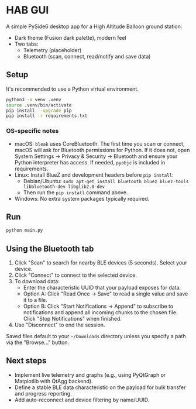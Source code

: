# HAB GUI

A simple PySide6 desktop app for a High Altitude Balloon ground station.

- Dark theme (Fusion dark palette), modern feel
- Two tabs:
  - Telemetry (placeholder)
  - Bluetooth (scan, connect, read/notify and save data)

## Setup

It's recommended to use a Python virtual environment.

```bash
python3 -m venv .venv
source .venv/bin/activate
pip install --upgrade pip
pip install -r requirements.txt
```

### OS-specific notes
- macOS: `bleak` uses CoreBluetooth. The first time you scan or connect, macOS will ask for Bluetooth permissions for Python. If it does not, open System Settings → Privacy & Security → Bluetooth and ensure your Python interpreter has access. If needed, `pyobjc` is included in requirements.
- Linux: Install BlueZ and development headers before `pip install`:
  - Debian/Ubuntu: `sudo apt-get install bluetooth bluez bluez-tools libbluetooth-dev libglib2.0-dev`
  - Then run the `pip install` command above.
- Windows: No extra system packages typically required.

## Run

```bash
python main.py
```

## Using the Bluetooth tab

1. Click "Scan" to search for nearby BLE devices (5 seconds). Select your device.
2. Click "Connect" to connect to the selected device.
3. To download data:
   - Enter the characteristic UUID that your payload exposes for data.
   - Option A: Click "Read Once → Save" to read a single value and save it to a file.
   - Option B: Click "Start Notifications → Append" to subscribe to notifications and append all incoming chunks to the chosen file. Click "Stop Notifications" when finished.
4. Use "Disconnect" to end the session.

Saved files default to your `~/Downloads` directory unless you specify a path via the "Browse…" button.

## Next steps
- Implement live telemetry and graphs (e.g., using PyQtGraph or Matplotlib with QtAgg backend).
- Define a stable BLE data characteristic on the payload for bulk transfer and progress reporting.
- Add auto-reconnect and device filtering by name/UUID.
